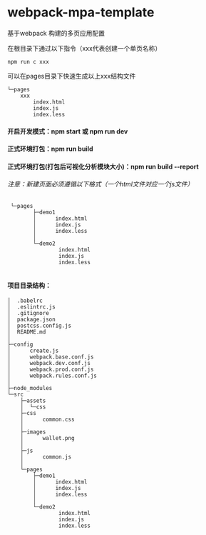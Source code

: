 # webpack-mpa-template
基于webpack 构建的多页应用配置

在根目录下通过以下指令（xxx代表创建一个单页名称） 

```
npm run c xxx
```

可以在pages目录下快速生成以上xxx结构文件

```
└─pages
	xxx
    	index.html
    	index.js
    	index.less
```



#### 开启开发模式：npm  start 或 npm run dev

#### 正式环境打包：npm run build

#### 正式环境打包(打包后可视化分析模块大小)：npm run build  --report



###### 注意：新建页面必须遵循以下格式（一个html文件对应一个js文件）

```
 └─pages
        ├─demo1
        │      index.html
        │      index.js
        │      index.less
        │     
        └─demo2
                index.html
                index.js
                index.less
                
```



#### 项目目录结构：

```
│  .babelrc
│  .eslintrc.js
│  .gitignore
│  package.json
│  postcss.config.js
│  README.md
│ 
├─config
│      create.js
│      webpack.base.conf.js
│      webpack.dev.conf.js
│      webpack.prod.conf.js
│      webpack.rules.conf.js
│     
├─node_modules
└─src
    ├─assets
    │  └─css
    ├─css
    │      common.css
    │     
    ├─images
    │      wallet.png
    │     
    ├─js
    │      common.js
    │     
    └─pages
        ├─demo1
        │      index.html
        │      index.js
        │      index.less
        │     
        └─demo2
                index.html
                index.js
                index.less
```

```

```

